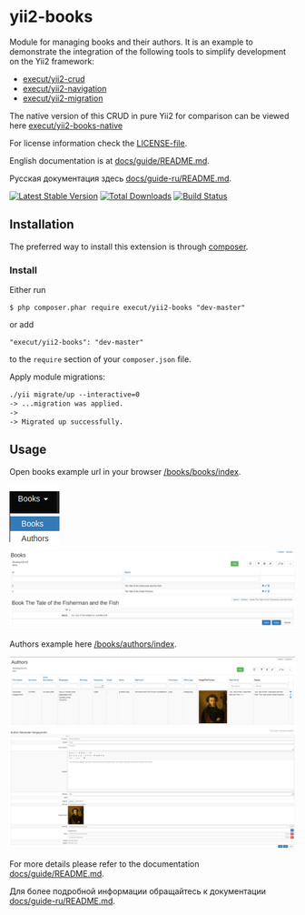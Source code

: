 # yii2-books
Module for managing books and their authors.
It is an example to demonstrate the integration of the following tools to simplify development on the Yii2 framework:
* [execut/yii2-crud](https://github.com/execut/yii2-crud)
* [execut/yii2-navigation](https://github.com/execut/yii2-navigation)
* [execut/yii2-migration](https://github.com/execut/yii2-migration)

The native version of this CRUD in pure Yii2 for comparison can be viewed here [execut/yii2-books-native](https://github.com/execut/yii2-books-native)

For license information check the [LICENSE-file](https://github.com/execut/yii2-books/blob/master/LICENSE.md).

English documentation is at [docs/guide/README.md](https://github.com/execut/yii2-books/blob/master/docs/guide/README.md).

Русская документация здесь [docs/guide-ru/README.md](https://github.com/execut/yii2-books/blob/master/docs/guide-ru/README.md).

[![Latest Stable Version](https://poser.pugx.org/execut/yii2-books/v/stable.png)](https://packagist.org/packages/execut/yii2-books)
[![Total Downloads](https://poser.pugx.org/execut/yii2-books/downloads.png)](https://packagist.org/packages/execut/yii2-books)
[![Build Status](https://travis-ci.com/execut/yii2-books.svg?branch=master)](https://travis-ci.com/execut/yii2-books) 

## Installation

The preferred way to install this extension is through [composer](http://getcomposer.org/download/).

### Install

Either run

```
$ php composer.phar require execut/yii2-books "dev-master"
```

or add

```
"execut/yii2-books": "dev-master"
```

to the ```require``` section of your `composer.json` file.

Apply module migrations:
```shell script
./yii migrate/up --interactive=0
-> ...migration was applied.
-> 
-> Migrated up successfully.
```

## Usage
Open books example url in your browser [/books/books/index](http://localhost/books/books/index).

![Books menu](https://raw.githubusercontent.com/execut/yii2-books/master/docs/guide/i/books-menu.jpg)
![Books CRUD list](https://raw.githubusercontent.com/execut/yii2-books/master/docs/guide/i/books-list.jpg)
![Books CRUD form](https://raw.githubusercontent.com/execut/yii2-books/master/docs/guide/i/books-form.jpg)

Authors example here [/books/authors/index](http://localhost/books/authors/index).

![Authors CRUD list](https://raw.githubusercontent.com/execut/yii2-books/master/docs/guide/i/authors-list.jpg)
![Authors CRUD form](https://raw.githubusercontent.com/execut/yii2-books/master/docs/guide/i/authors-form.jpg)

For more details please refer to the documentation [docs/guide/README.md](https://github.com/execut/yii2-books/blob/master/docs/guide/README.md).

Для более подробной информации обращайтесь к документации [docs/guide-ru/README.md](https://github.com/execut/yii2-books/blob/master/docs/guide-ru/README.md).